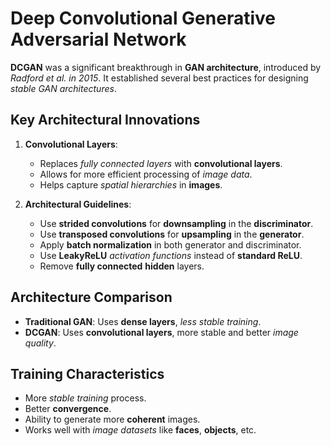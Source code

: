 # Deep Convolutional Generative Adversarial Network

**DCGAN** was a significant breakthrough in **GAN architecture**, introduced by *Radford et al. in 2015*. It established several best practices for designing *stable GAN architectures*.
## Key Architectural Innovations

1. **Convolutional Layers**:

    - Replaces *fully connected layers* with **convolutional layers**.
    - Allows for more efficient processing of *image data*.
    - Helps capture *spatial hierarchies* in **images**.

2. **Architectural Guidelines**:

    - Use **strided convolutions** for **downsampling** in the **discriminator**.
    - Use **transposed convolutions** for **upsampling** in the **generator**.
    - Apply **batch normalization** in both generator and discriminator.
    - Use **LeakyReLU** *activation functions* instead of **standard ReLU**.
    - Remove **fully connected** **hidden** layers.



## Architecture Comparison

 - **Traditional GAN**: Uses **dense layers**, *less stable training*.
 - **DCGAN**: Uses **convolutional layers**, more stable and better *image quality*.

## Training Characteristics

 - More *stable training* process.
 - Better **convergence**.
 - Ability to generate more **coherent** images.
 - Works well with *image datasets* like **faces**, **objects**, etc.
